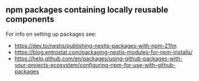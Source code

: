## npm packages containing locally reusable components

For info on setting up packages see:
- https://dev.to/nestjs/publishing-nestjs-packages-with-npm-21fm
- https://blog.entrostat.com/packaging-nestjs-modules-for-npm-installs/
- https://help.github.com/en/packages/using-github-packages-with-your-projects-ecosystem/configuring-npm-for-use-with-github-packages
